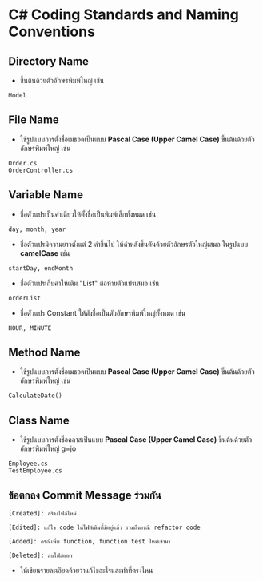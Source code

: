 # C# Coding Standards and Naming Conventions

## Directory Name
- ขึ้นต้นด้วยตัวอักษรพิมพ์ใหญ่ เช่น
```
Model
```

## File Name
- ใช้รูปแบบการตั้งชื่อเมธอดเป็นแบบ **Pascal Case (Upper Camel Case)** ขึ้นต้นด้วยตัวอักษรพิมพ์ใหญ่ เช่น
```
Order.cs
OrderController.cs
```

## Variable Name
- ชื่อตัวแปรเป็นคำเดียวให้ตั้งชื่อเป็นพิมพ์เล็กทั้งหมด เช่น
```
day, month, year
```

- ชื่อตัวแปรมีความยาวตั้งแต่ 2 คำขึ้นไป ให้คำหลังขึ้นตันด้วยตัวอักษรตัวใหญ่เสมอ ในรูปแบบ **camelCase** เช่น
```
startDay, endMonth
```

- ชื่อตัวแปรเก็บค่าให้เติม "List" ต่อท้ายตัวแปรเสมอ เช่น
```
orderList

```

- ชื่อตัวแปร Constant ให้ตังชื่อเป็นตัวอักษรพิมพ์ใหญ่ทั้งหมด เช่น
```
HOUR, MINUTE
```

## Method Name
- ใช้รูปแบบการตั้งชื่อเมธอดเป็นแบบ **Pascal Case (Upper Camel Case)** ขึ้นต้นด้วยตัวอักษรพิมพ์ใหญ่ เช่น
```
CalculateDate()
```

## Class Name
- ใช้รูปแบบการตั้งชื่อคลาสเป็นแบบ **Pascal Case (Upper Camel Case)** ขึ้นต้นด้วยตัวอักษรพิมพ์ใหญ่ g=jo
```
Employee.cs
TestEmployee.cs
```

## ข้อตกลง Commit Message ร่วมกัน
`[Created]: สร้างไฟล์ใหม่`

`[Edited]: แก้ไข code ในไฟล์เดิมที่มีอยู่แล้ว รวมถึงกรณี refactor code`

`[Added]: กรณีเพิ่ม function, function test ใหม่เข้ามา`

`[Deleted]: ลบไฟล์ออก`

* ให้เขียนรายละเอียดด้วยว่าแก้ไขอะไรและทำที่ตรงไหน






